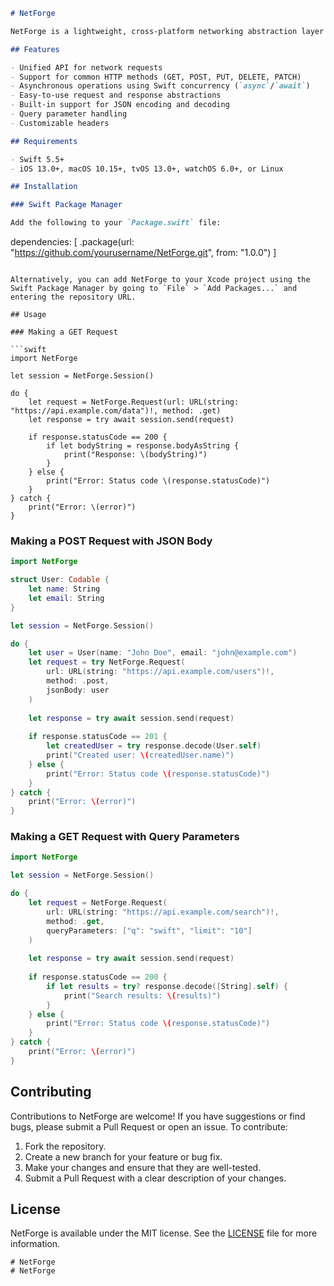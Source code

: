 

```markdown
# NetForge

NetForge is a lightweight, cross-platform networking abstraction layer for Swift, designed to simplify HTTP networking operations across iOS, macOS, and Linux.

## Features

- Unified API for network requests
- Support for common HTTP methods (GET, POST, PUT, DELETE, PATCH)
- Asynchronous operations using Swift concurrency (`async`/`await`)
- Easy-to-use request and response abstractions
- Built-in support for JSON encoding and decoding
- Query parameter handling
- Customizable headers

## Requirements

- Swift 5.5+
- iOS 13.0+, macOS 10.15+, tvOS 13.0+, watchOS 6.0+, or Linux

## Installation

### Swift Package Manager

Add the following to your `Package.swift` file:

```
dependencies: [
    .package(url: "https://github.com/yourusername/NetForge.git", from: "1.0.0")
]
```

Alternatively, you can add NetForge to your Xcode project using the Swift Package Manager by going to `File` > `Add Packages...` and entering the repository URL.

## Usage

### Making a GET Request

```swift
import NetForge

let session = NetForge.Session()

do {
    let request = NetForge.Request(url: URL(string: "https://api.example.com/data")!, method: .get)
    let response = try await session.send(request)
    
    if response.statusCode == 200 {
        if let bodyString = response.bodyAsString {
            print("Response: \(bodyString)")
        }
    } else {
        print("Error: Status code \(response.statusCode)")
    }
} catch {
    print("Error: \(error)")
}
```

### Making a POST Request with JSON Body

```swift
import NetForge

struct User: Codable {
    let name: String
    let email: String
}

let session = NetForge.Session()

do {
    let user = User(name: "John Doe", email: "john@example.com")
    let request = try NetForge.Request(
        url: URL(string: "https://api.example.com/users")!,
        method: .post,
        jsonBody: user
    )
    
    let response = try await session.send(request)
    
    if response.statusCode == 201 {
        let createdUser = try response.decode(User.self)
        print("Created user: \(createdUser.name)")
    } else {
        print("Error: Status code \(response.statusCode)")
    }
} catch {
    print("Error: \(error)")
}
```

### Making a GET Request with Query Parameters

```swift
import NetForge

let session = NetForge.Session()

do {
    let request = NetForge.Request(
        url: URL(string: "https://api.example.com/search")!,
        method: .get,
        queryParameters: ["q": "swift", "limit": "10"]
    )
    
    let response = try await session.send(request)
    
    if response.statusCode == 200 {
        if let results = try? response.decode([String].self) {
            print("Search results: \(results)")
        }
    } else {
        print("Error: Status code \(response.statusCode)")
    }
} catch {
    print("Error: \(error)")
}
```

## Contributing

Contributions to NetForge are welcome! If you have suggestions or find bugs, please submit a Pull Request or open an issue. To contribute:

1. Fork the repository.
2. Create a new branch for your feature or bug fix.
3. Make your changes and ensure that they are well-tested.
4. Submit a Pull Request with a clear description of your changes.

## License

NetForge is available under the MIT license. See the [LICENSE](LICENSE) file for more information.
```
# NetForge
# NetForge
